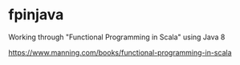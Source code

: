 # fpinjava
Working through "Functional Programming in Scala" using Java 8

https://www.manning.com/books/functional-programming-in-scala
